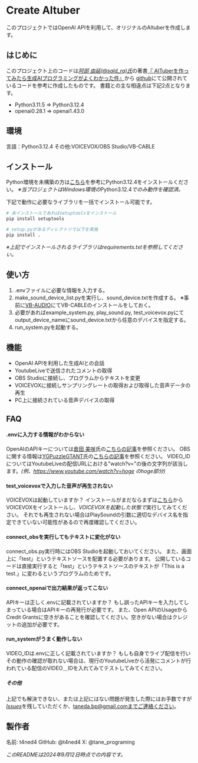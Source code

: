 # Create AItuber
このプロジェクトではOpenAI APIを利用して、オリジナルのAItuberを作成します。

## はじめに
このプロジェクト上のコードは[*阿部 由延(@sald_ra)氏*](https://x.com/sald_ra)の著書[『
AITuberを作ってみたら生成AIプログラミングがよくわかった件』](https://bookplus.nikkei.com/atcl/catalog/23/10/31/01079/)から
[github](https://github.com/sr2mg/aituber_python_programing_example)にて公開されているコードを参考に作成したものです。
書籍との主な相違点は下記2点となります。
* Python3.11.5 ⇒ Python3.12.4
* openai0.28.1 ⇒ openai1.43.0

## 環境

言語：Python3.12.4
その他:VOICEVOX/OBS Studio/VB-CABLE

## インストール

Python環境を未構築の方は[こちら](https://www.python.jp/install/windows/install.html)を参考にPython3.12.4をインストールください。
*※当プロジェクトはWindows環境の*Python3.12.4*でのみ動作を確認済。*


下記で動作に必要なライブラリを一括でインストール可能です。
```bash
# 未インストールであればsetuptoolsをインストール
pip install setuptools
```

```bash
# setup.pyがあるディレクトリで以下を実施
pip install .
```
*※上記でインストールされるライブラリはrequirements.txtを参照してください。*
## 使い方
1. .envファイルに必要な情報を入力する。
2. make_sound_device_list.pyを実行し、sound_device.txtを作成する。
※事前に[VB-AUDIO](https://vb-audio.com/Cable/)にてVB-CABLEのインストールをしておく。
3. 必要があればexample_system.py, play_sound.py, test_voicevox.pyにてoutput_device_nameにsound_device.txtから任意のデバイスを指定する。
4. run_system.pyを起動する。

## 機能
* OpenAI APIを利用した生成AIとの会話
* YoutubeLiveで送信されたコメントの取得
* OBS Studioに接続し、プログラムからテキストを変更
* VOICEVOXに接続しサンプリングレートの取得および取得した音声データの再生
* PC上に接続されている音声デバイスの取得

## FAQ
#### .envに入力する情報がわからない
OpenAIのAPIキーについては[倉田 美咲](https://github.com/kurata04)氏の[こちらの記事](https://qiita.com/kurata04/items/a10bdc44cc0d1e62dad3)を参照ください。
OBSに関する情報は[YGPuzzleGTANT](https://x.com/roiyaruRIZ)氏の[こちらの記事](https://note.com/213414)を参照ください。
VIDEO_IDについてはYoutubeLiveの配信URLにおける"watch?v="の後の文字列が該当します。*(例、https://www.youtube.com/watch?v=hoge のhoge部分)*

#### test_voicevoxで入力した音声が再生されない
VOICEVOXは起動していますか？
インストールがまだならまずは[こちら](https://voicevox.hiroshiba.jp/)からVOICEVOXをインストールし、*VOICEVOXを起動した状態で*実行してみてください。
それでも再生されない場合はPlaySoundの引数に適切なデバイス名を指定できていない可能性があるので再度確認してください。

#### connect_obsを実行してもテキストに変化がない
connect_obs.py実行時にはOBS Studioを起動しておいてください。
また、画面上に「test」というテキストソースを配置する必要があります。
公開しているコードは直接実行すると「test」というテキストソースのテキストが「This is a test.」に変わるというプログラムのためです。

#### connect_openaiで出力結果が返ってこない
APIキーは正しく.envに記載されていますか？
もし誤ったAPIキーを入力してしまっている場合はAPIキーの再発行が必要です。
また、Open APIのUsageからCredit Grantsに空きがあることを確認してください。空きがない場合はクレジットの追加が必要です。

#### run_systemがうまく動作しない

VIDEO_IDは.envに正しく記載されていますか？
もしも自身でライブ配信を行いその動作の確認が取れない場合は、現行のYoutubeLiveから活発にコメントが行われている配信のVIDEO＿IDを入れてみてテストしてみてください。

##### その他
上記でも解決できない、または上記にはない問題が発生した際にはお手数ですが[*Issues*](https://github.com/t4ned4/create-aituber/issues)を残していただくか、taneda.bp@gmail.comまでご連絡ください。

## 製作者
名前: t4ned4
GitHub: @t4ned4
X: @tane_programing

*このREADMEは2024年9月12日時点での内容です。*